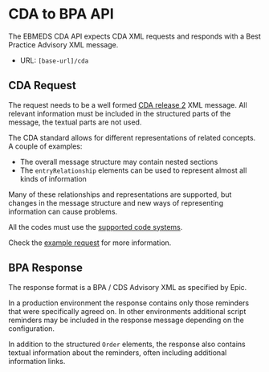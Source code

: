 # CDA to BPA API

The EBMEDS CDA API expects CDA XML requests and responds with a Best Practice Advisory XML message.

* URL: `[base-url]/cda`

## CDA Request

The request needs to be a well formed [CDA release 2](https://www.hl7.org/implement/standards/product_brief.cfm?product_id=7) XML message. All relevant information must be included in the structured parts of the message, the textual parts are not used.

The CDA standard allows for different representations of related concepts. A couple of examples:

* The overall message structure may contain nested sections
* The `entryRelationship` elements can be used to represent almost all kinds of information

Many of these relationships and representations are supported, but changes in the message structure and new ways of representing information can cause problems.

All the codes must use the [supported code systems](https://www.ebmeds.org/www/supported_coding_systems.asp).

Check the [example request](./request-example.xml) for more information.

## BPA Response

The response format is a BPA / CDS Advisory XML as specified by Epic.

In a production environment the response contains only those reminders that were specifically agreed on. In other environments additional script reminders may be included in the response message depending on the configuration.

In addition to the structured `Order` elements, the response also contains textual information about the reminders, often including additional information links.
